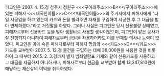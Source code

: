 피고인은 2007. 4. 15.경 청주시 청원구 <<<구아래주소>>>B<<</구아래주소>>>에 있는 피해자 <<<내국인이름>>>C<<</내국인이름>>>의 주거지에서 피해자에게 "타일 시공업을 하고 있는데 카드와 돈을 빌려주면 자재를 구입하여 시공한 후 그 대금을 받아 변제하겠다."라고 거짓말을 하였다.
그러나 사실은 피고인은 당시 신용불량 상태였고, 피해자로부터 신용카드 등을 받아 생활비로 사용할 생각이었으며, 피고인이 맡은 공사가 잘 진행되지 아니하여 피해자로부터 금원을 차용하더라도 이를 변제할 의사나 능력이 없었다.
피고인은 이에 속은 피해자로부터 피해자 명의의 <<<카드>>>D<<</카드>>>카드를 교부받아 2007. 5. 12.경 물건을 구입하는 데에 38,000원을 사용한 것을 비롯하여 그 때부터 2015. 2. 3.경까지 별지 범죄일람표 기재와 같이 신용카드를 사용하고 그 대금을 지급하지 아니하거나, 피해자로부터 현금을 교부받아 합계 13,247,810원에 해당하는 재산상의 이익을 취득하였다.